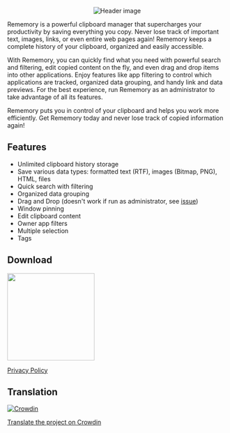 <p align="center">
  <img alt="Header image" src="./.github/header.png" />
</p>

Rememory is a powerful clipboard manager that supercharges your productivity by saving everything you copy. Never lose track of important text, images, links, or even entire web pages again! Rememory keeps a complete history of your clipboard, organized and easily accessible.

With Rememory, you can quickly find what you need with powerful search and filtering, edit copied content on the fly, and even drag and drop items into other applications. Enjoy features like app filtering to control which applications are tracked, organized data grouping, and handy link and data previews. For the best experience, run Rememory as an administrator to take advantage of all its features.

Rememory puts you in control of your clipboard and helps you work more efficiently.
Get Rememory today and never lose track of copied information again!

## Features

- Unlimited clipboard history storage
- Save various data types: formatted text (RTF), images (Bitmap, PNG), HTML, files
- Quick search with filtering
- Organized data grouping
- Drag and Drop (doesn't work if run as administrator, see [issue](https://github.com/hpavlo/Rememory/issues/2))
- Window pinning
- Edit clipboard content
- Owner app filters
- Multiple selection
- Tags

## Download

<a href="https://apps.microsoft.com/detail/9nkgmcqgvpl1?mode=full">
	<img src="https://get.microsoft.com/images/en-us%20dark.svg" width="200"/>
</a>

[Privacy Policy](./PRIVACY.md)

## Translation

[![Crowdin](https://badges.crowdin.net/rememory/localized.svg)](https://crowdin.com/project/rememory)

[Translate the project on Crowdin](https://crowdin.com/project/rememory)
